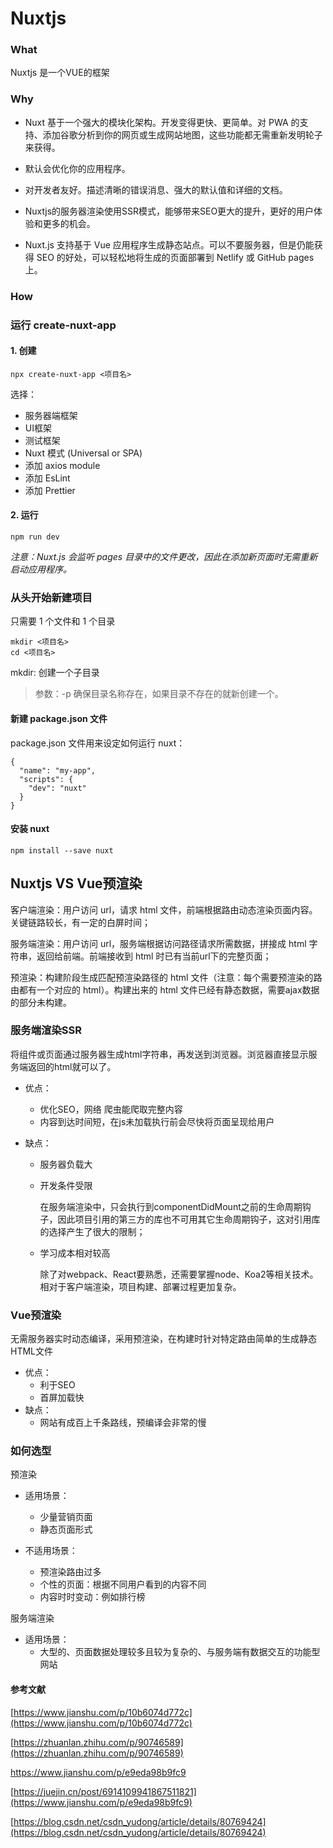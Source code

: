 # Nuxtjs


### What 
Nuxtjs 是一个VUE的框架


### Why
- Nuxt 基于一个强大的模块化架构。开发变得更快、更简单。对 PWA 的支持、添加谷歌分析到你的网页或生成网站地图，这些功能都无需重新发明轮子来获得。

- 默认会优化你的应用程序。

- 对开发者友好。描述清晰的错误消息、强大的默认值和详细的文档。

- Nuxtjs的服务器渲染使用SSR模式，能够带来SEO更大的提升，更好的用户体验和更多的机会。

- Nuxt.js 支持基于 Vue 应用程序生成静态站点。可以不要服务器，但是仍能获得 SEO 的好处，可以轻松地将生成的页面部署到 Netlify 或 GitHub pages 上。



### How

### 运行 create-nuxt-app
#### 1. 创建
`npx create-nuxt-app <项目名>`

选择： 
- 服务器端框架
- UI框架
- 测试框架
- Nuxt 模式 (Universal or SPA)
- 添加 axios module 
- 添加 EsLint
- 添加 Prettier

#### 2. 运行
`npm run dev`

*注意：Nuxt.js 会监听 pages 目录中的文件更改，因此在添加新页面时无需重新启动应用程序。*


### 从头开始新建项目
只需要 1 个文件和 1 个目录

```
mkdir <项目名>
cd <项目名>
```
mkdir: 创建一个子目录

> 参数：-p 确保目录名称存在，如果目录不存在的就新创建一个。


#### 新建 package.json 文件
package.json 文件用来设定如何运行 nuxt：
```
{
  "name": "my-app",
  "scripts": {
    "dev": "nuxt"
  }
}
```

#### 安装 nuxt
`npm install --save nuxt`






## Nuxtjs VS Vue预渲染

客户端渲染：用户访问 url，请求 html 文件，前端根据路由动态渲染页面内容。关键链路较长，有一定的白屏时间；

服务端渲染：用户访问 url，服务端根据访问路径请求所需数据，拼接成 html 字符串，返回给前端。前端接收到 html 时已有当前url下的完整页面；

预渲染：构建阶段生成匹配预渲染路径的 html 文件（注意：每个需要预渲染的路由都有一个对应的 html）。构建出来的 html 文件已经有静态数据，需要ajax数据的部分未构建。




### 服务端渲染SSR
将组件或页面通过服务器生成html字符串，再发送到浏览器。浏览器直接显示服务端返回的html就可以了。

- 优点：

  - 优化SEO，网络 爬虫能爬取完整内容
  - 内容到达时间短，在js未加载执行前会尽快将页面呈现给用户

- 缺点：

  - 服务器负载大

  - 开发条件受限

    在服务端渲染中，只会执行到componentDidMount之前的生命周期钩子，因此项目引用的第三方的库也不可用其它生命周期钩子，这对引用库的选择产生了很大的限制；

  - 学习成本相对较高

    除了对webpack、React要熟悉，还需要掌握node、Koa2等相关技术。相对于客户端渲染，项目构建、部署过程更加复杂。

    

### Vue预渲染

无需服务器实时动态编译，采用预渲染，在构建时针对特定路由简单的生成静态HTML文件

- 优点：
  - 利于SEO
  - 首屏加载快
- 缺点：
  - 网站有成百上千条路线，预编译会非常的慢



### 如何选型

预渲染

- 适用场景：
  - 少量营销页面
  - 静态页面形式

- 不适用场景：
  - 预渲染路由过多
  - 个性的页面：根据不同用户看到的内容不同
  - 内容时时变动：例如排行榜

服务端渲染

- 适用场景：
  - 大型的、页面数据处理较多且较为复杂的、与服务端有数据交互的功能型网站





#### 参考文献

[https://www.jianshu.com/p/10b6074d772c](https://www.jianshu.com/p/10b6074d772c)

[https://zhuanlan.zhihu.com/p/90746589](https://zhuanlan.zhihu.com/p/90746589)

https://www.jianshu.com/p/e9eda98b9fc9

[https://juejin.cn/post/6914109941867511821](https://www.jianshu.com/p/e9eda98b9fc9)

[https://blog.csdn.net/csdn_yudong/article/details/80769424](https://blog.csdn.net/csdn_yudong/article/details/80769424)